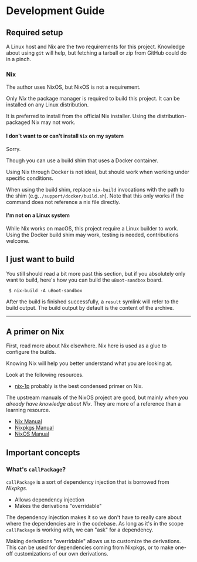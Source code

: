 Development Guide
=================

Required setup
--------------

A Linux host and Nix are the two requirements for this project. Knowledge about
using `git` will help, but fetching a tarball or zip from GitHub could do in a
pinch.

### Nix

The author uses NixOS, but NixOS is not a requirement.

Only *Nix* the package manager is required to build this project. It can be
installed on any Linux distribution.

It is preferred to install from the official Nix installer. Using the
distribution-packaged Nix may not work.

#### I don't want to or can't install `Nix` on my system

Sorry.

Though you can use a build shim that uses a Docker container.

Using Nix through Docker is not ideal, but should work when working under
specific conditions.

When using the build shim, replace `nix-build` invocations with the path to 
the shim (e.g.`./support/docker/build.sh`). Note that this only works if the
command does not reference a nix file directly.

#### I'm not on a Linux system

While Nix works on macOS, this project require a Linux builder to work.
Using the Docker build shim may work, testing is needed, contributions welcome.


I just want to build
--------------------

You still should read a bit more past this section, but if you absolutely only
want to build, here's how you can build the `uBoot-sandbox` board.

```shell-session
 $ nix-build -A uBoot-sandbox
```

After the build is finished successfully, a `result` symlink will refer to the
build output. The build output by default is the content of the archive.

* * *

A primer on Nix
---------------

First, read more about Nix elsewhere. Nix here is used as a glue to configure
the builds.

Knowing Nix will help you better understand what you are looking at.

Look at the following resources.

 - [nix-1p](https://github.com/tazjin/nix-1p) probably is the best condensed primer on Nix.

The upstream manuals of the NixOS project are good, but mainly *when you already
have knowledge about Nix*. They are more of a reference than a learning resource.

 - [Nix Manual](https://nixos.org/manual/nix/stable/)
 - [Nixpkgs Manual](https://nixos.org/manual/nixpkgs/stable/)
 - [NixOS Manual](https://nixos.org/manual/nixos/stable/)


Important concepts
------------------

### What's `callPackage`?

`callPackage` is a sort of dependency injection that is borrowed from *Nixpkgs*.

 - Allows dependency injection
 - Makes the derivations "overridable"

The dependency injection makes it so we don't have to really care about where
the dependencies are in the codebase. As long as it's in the scope `callPackage`
is working with, we can "ask" for a dependency.

Making derivations "overridable" allows us to customize the derivations. This
can be used for dependencies coming from Nixpkgs, or to make one-off
customizations of our own derivations.

